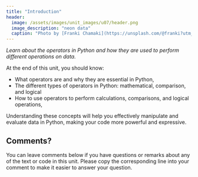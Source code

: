 ```yaml
---
title: "Introduction"
header:
  image: /assets/images/unit_images/u07/header.png
  image_description: "neon data"
  caption: "Photo by [Franki Chamaki](https://unsplash.com/@franki?utm_source=unsplash&amp;utm_medium=referral&amp;utm_content=creditCopyText) [from unsplash](https://unsplash.com/s/photos/data?utm_source=unsplash&amp;utm_medium=referral&amp;utm_content=creditCopyText)"
---
```

*Learn about the operators in Python and how they are used to perform different operations on data.*

<!--more-->
At the end of this unit, you should know:

- What operators are and why they are essential in Python,
- The different types of operators in Python: mathematical, comparison, and logical
- How to use operators to perform calculations, comparisons, and logical operations,

Understanding these concepts will help you effectively manipulate and evaluate data in Python, making your code more powerful and expressive.

## Comments?
You can leave comments below if you have questions or remarks about any of the text or code in this unit.
Please copy the corresponding line into your comment to make it easier to answer your question.

<script src="https://utteranc.es/client.js"
        repo="GeoMOER/moer-base-r"
        issue-term="moer-base-r_unit02"
        theme="github-light"
        crossorigin="anonymous"
        async>
</script>
